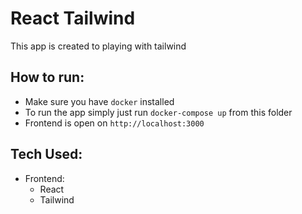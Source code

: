 # React Tailwind

This app is created to playing with tailwind

## How to run:

- Make sure you have `docker` installed
- To run the app simply just run `docker-compose up` from this folder
- Frontend is open on `http://localhost:3000`

## Tech Used:

- Frontend:
  - React
  - Tailwind
